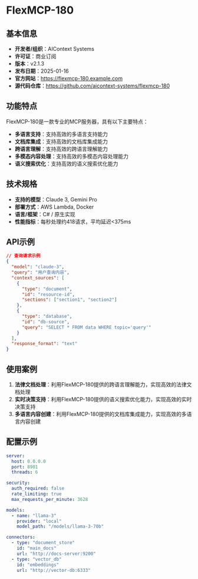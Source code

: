 # FlexMCP-180

## 基本信息

- **开发者/组织**：AIContext Systems
- **许可证**：商业订阅
- **版本**：v2.1.3
- **发布日期**：2025-01-16
- **官方网站**：https://flexmcp-180.example.com
- **源代码仓库**：https://github.com/aicontext-systems/flexmcp-180

## 功能特点

FlexMCP-180是一款专业的MCP服务器，具有以下主要特点：

- **多语言支持**：支持高效的多语言支持能力
- **文档库集成**：支持高效的文档库集成能力
- **跨语言理解**：支持高效的跨语言理解能力
- **多模态内容处理**：支持高效的多模态内容处理能力
- **语义搜索优化**：支持高效的语义搜索优化能力


## 技术规格

- **支持的模型**：Claude 3, Gemini Pro
- **部署方式**：AWS Lambda, Docker
- **语言/框架**：C# / 原生实现
- **性能指标**：每秒处理约418请求，平均延迟<375ms

## API示例

```json
// 查询请求示例
{
  "model": "claude-3",
  "query": "用户查询内容",
  "context_sources": [
    {
      "type": "document",
      "id": "resource-id",
      "sections": ["section1", "section2"]
    },
    {
      "type": "database",
      "id": "db-source",
      "query": "SELECT * FROM data WHERE topic='query'"
    }
  ],
  "response_format": "text"
}
```

## 使用案例

1. **法律文档处理**：利用FlexMCP-180提供的跨语言理解能力，实现高效的法律文档处理
2. **实时决策支持**：利用FlexMCP-180提供的语义搜索优化能力，实现高效的实时决策支持
3. **多语言内容创建**：利用FlexMCP-180提供的文档库集成能力，实现高效的多语言内容创建


## 配置示例

```yaml
server:
  host: 0.0.0.0
  port: 8901
  threads: 6

security:
  auth_required: false
  rate_limiting: true
  max_requests_per_minute: 3628

models:
  - name: "llama-3"
    provider: "local"
    model_path: "/models/llama-3-70b"

connectors:
  - type: "document_store"
    id: "main_docs"
    url: "http://docs-server:9200"
  - type: "vector_db"
    id: "embeddings"
    url: "http://vector-db:6333"
```